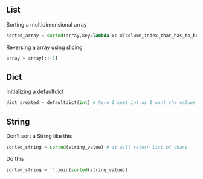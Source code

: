 List
---

Sorting a multidimensional array
```python
sorted_array = sorted(array,key=lambda x: x[column_index_that_has_to_be_sorted])
```
Reversing a array using slicing
```python
array = array[::-1]
```

Dict
---

Initializing a defaultdict
```python
dict_created = defaultdict(int) # here I kept int as I want the values of dictionary to be integer 
```

String
---

Don't sort a String like this
```python
sorted_string = sorted(string_value) # it will return list of chars
```
Do this
```python
sorted_string = ''.join(sorted(string_value))
```
